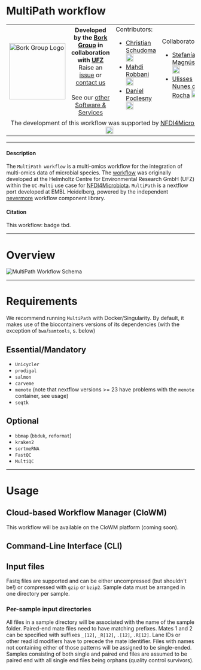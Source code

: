 # MultiPath workflow
<table>
  <tr width="100%">
    <td width="150px">
      <a href="https://www.bork.embl.de/"><img src="https://www.bork.embl.de/assets/img/normal_version.png" alt="Bork Group Logo" width="150px" height="auto"></a>
    </td>
    <td width="425px" align="center">
      <b>Developed by the <a href="https://www.bork.embl.de/">Bork Group</a> in collaboration with <a href="https://www.ufz.de/">UFZ</a></b><br>
      Raise an <a href="https://github.com/grp-bork/MultiPath/issues">issue</a> or <a href="mailto:N4M@embl.de">contact us</a><br><br>
      See our <a href="https://www.bork.embl.de/services.html">other Software & Services</a>
    </td>
    <td width="250px">
      Contributors:<br>
      <ul>
        <li>
          <a href="https://github.com/cschu/">Christian Schudoma</a> <a href="https://orcid.org/0000-0003-1157-1354"><img src="https://orcid.org/assets/vectors/orcid.logo.icon.svg" alt="ORCID icon" width="20px" height="20px"></a><br>
        </li>
        <li>
          <a href="https://github.com/mahdi-robbani/">Mahdi Robbani</a> <a href="https://orcid.org/0000-0003-0161-0559"><img src="https://orcid.org/assets/vectors/orcid.logo.icon.svg" alt="ORCID icon" width="20px" height="20px"></a><br>
        </li>
        <li>
          <a href="https://github.com/danielpodlesny/">Daniel Podlesny</a> <a href="https://orcid.org/0000-0002-5685-0915"><img src="https://orcid.org/assets/vectors/orcid.logo.icon.svg" alt="ORCID icon" width="20px" height="20px"></a><br>
        </li>
      </ul>
    </td>
    <td width="250px">
      Collaborators:<be>
      <ul>
        <li>
          <a href="https://github.com/stefaniamagg/">Stefanía Magnúsdóttir</a> <a href="https://orcid.org/0000-0001-6506-8696"><img src="https://orcid.org/assets/vectors/orcid.logo.icon.svg" alt="ORCID icon" width="20px" height="20px"></a><br>
        </li>
        <li>
          <a href="https://www.ufz.de/index.php?en=43142">Ulisses Nunes da Rocha</a> <a href="https://orcid.org/0000-0001-6972-6692"><img src="https://orcid.org/assets/vectors/orcid.logo.icon.svg" alt="ORCID icon" width="20px" height="20px"></a><br>
        </li>
      </ul>
    </td>
  </tr>
  <tr>
    <td colspan="4" align="center">The development of this workflow was supported by <a href="https://www.nfdi4microbiota.de/">NFDI4Microbiota <img src="https://github.com/user-attachments/assets/1e78f65e-9828-46c0-834c-0ed12ca9d5ed" alt="NFDI4Microbiota icon" width="20px" height="20px"></a> 
</td>
  </tr>
</table>

---
#### Description
The `MultiPath workflow` is a multi-omics workflow for the integration of multi-omics data of microbial species. The [workflow](https://github.com/mdsufz/MULTI) was originally developed at the Helmholtz Centre for Environmental Research GmbH (UFZ) within the `UC-Multi` use case for [NFDI4Microbiota](https://nfdi4microbiota.de/). `MultiPath` is a nextflow port developed at EMBL Heidelberg, powered by the independent [nevermore](https://github.com/cschu/nevermore) workflow component library.

#### Citation
This workflow: badge tbd.

---
# Overview
![MultiPath Workflow Schema](https://raw.githubusercontent.com/grp-bork/MultiPath/main/docs/multipath.svg)


---
# Requirements

We recommend running `MultiPath` with Docker/Singularity. By default, it makes use of the biocontainers versions of its dependencies (with the exception of `bwa`/`samtools`, s. below)

## Essential/Mandatory

* `Unicycler`
* `prodigal`
* `salmon`
* `carveme`
* `memote` (note that nextflow versions >= 23 have problems with the `memote` container, see usage)
* `seqtk`

## Optional

* `bbmap` (`bbduk`, `reformat`)
* `kraken2`
* `sortmeRNA`
* `FastQC`
* `MultiQC`

---
# Usage
## Cloud-based Workflow Manager (CloWM)
This workflow will be available on the CloWM platform (coming soon).

## Command-Line Interface (CLI)
## Input files
Fastq files are supported and can be either uncompressed (but shouldn't be!) or compressed with `gzip` or `bzip2`. Sample data must be arranged in one directory per sample.

### Per-sample input directories
All files in a sample directory will be associated with the name of the sample folder. Paired-end mate files need to have matching prefixes. Mates 1 and 2 can be specified with suffixes `_[12]`, `_R[12]`, `.[12]`, `.R[12]`. Lane IDs or other read id modifiers have to precede the mate identifier. Files with names not containing either of those patterns will be assigned to be single-ended. Samples consisting of both single and paired end files are assumed to be paired end with all single end files being orphans (quality control survivors). 



